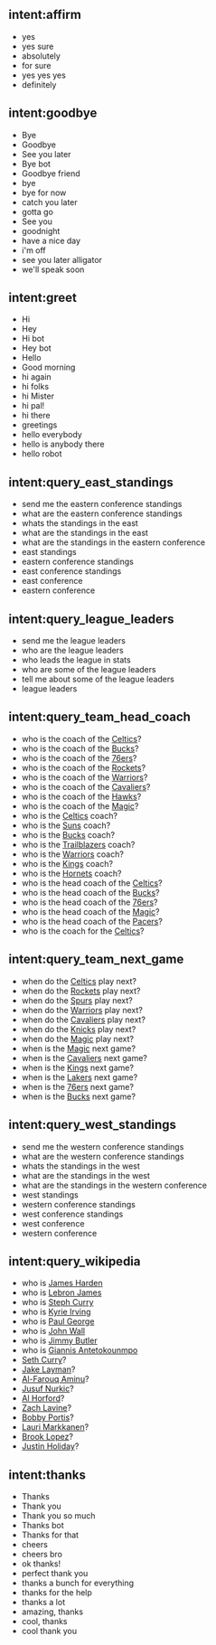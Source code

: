 ## intent:affirm
- yes
- yes sure
- absolutely
- for sure
- yes yes yes
- definitely

## intent:goodbye
- Bye
- Goodbye
- See you later
- Bye bot
- Goodbye friend
- bye
- bye for now
- catch you later
- gotta go
- See you
- goodnight
- have a nice day
- i'm off
- see you later alligator
- we'll speak soon

## intent:greet
- Hi
- Hey
- Hi bot
- Hey bot
- Hello
- Good morning
- hi again
- hi folks
- hi Mister
- hi pal!
- hi there
- greetings
- hello everybody
- hello is anybody there
- hello robot

## intent:query_east_standings
- send me the eastern conference standings
- what are the eastern conference standings
- whats the standings in the east
- what are the standings in the east
- what are the standings in the eastern conference
- east standings
- eastern conference standings
- east conference standings
- east conference
- eastern conference

## intent:query_league_leaders
- send me the league leaders
- who are the league leaders
- who leads the league in stats
- who are some of the league leaders
- tell me about some of the league leaders
- league leaders

## intent:query_team_head_coach
- who is the coach of the [Celtics](team)?
- who is the coach of the [Bucks](team)?
- who is the coach of the [76ers](team)?
- who is the coach of the [Rockets](team)?
- who is the coach of the [Warriors](team)?
- who is the coach of the [Cavaliers](team)?
- who is the coach of the [Hawks](team)?
- who is the coach of the [Magic](team)?
- who is the [Celtics](team) coach?
- who is the [Suns](team) coach?
- who is the [Bucks](team) coach?
- who is the [Trailblazers](team) coach?
- who is the [Warriors](team) coach?
- who is the [Kings](team) coach?
- who is the [Hornets](team) coach?
- who is the head coach of the [Celtics](team)?
- who is the head coach of the [Bucks](team)?
- who is the head coach of the [76ers](team)?
- who is the head coach of the [Magic](team)?
- who is the head coach of the [Pacers](team)?
- who is the coach for the [Celtics](team:celtics)?

## intent:query_team_next_game
- when do the [Celtics](team) play next?
- when do the [Rockets](team) play next?
- when do the [Spurs](team) play next?
- when do the [Warriors](team) play next?
- when do the [Cavaliers](team) play next?
- when do the [Knicks](team) play next?
- when do the [Magic](team) play next?
- when is the [Magic](team) next game?
- when is the [Cavaliers](team) next game?
- when is the [Kings](team) next game?
- when is the [Lakers](team) next game?
- when is the [76ers](team) next game?
- when is the [Bucks](team) next game?

## intent:query_west_standings
- send me the western conference standings
- what are the western conference standings
- whats the standings in the west
- what are the standings in the west
- what are the standings in the western conference
- west standings
- western conference standings
- west conference standings
- west conference
- western conference

## intent:query_wikipedia
- who is [James Harden](player)
- who is [Lebron James](player)
- who is [Steph Curry](player)
- who is [Kyrie Irving](player)
- who is [Paul George](player)
- who is [John Wall](player)
- who is [Jimmy Butler](player)
- who is [Giannis Antetokounmpo](player)
- [Seth Curry](player)?
- [Jake Layman](player)?
- [Al-Farouq Aminu](player)?
- [Jusuf Nurkic](player)?
- [Al Horford](player)?
- [Zach Lavine](player)?
- [Bobby Portis](player)?
- [Lauri Markkanen](player)?
- [Brook Lopez](player)?
- [Justin Holiday](player)?

## intent:thanks
- Thanks
- Thank you
- Thank you so much
- Thanks bot
- Thanks for that
- cheers
- cheers bro
- ok thanks!
- perfect thank you
- thanks a bunch for everything
- thanks for the help
- thanks a lot
- amazing, thanks
- cool, thanks
- cool thank you
